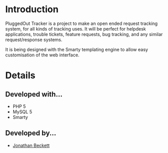 # Introduction #

PluggedOut Tracker is a project to make an open ended request tracking system, for all kinds of tracking uses. It will be perfect for helpdesk applications, trouble tickets, feature requests, bug tracking, and any similar request/response systems.

It is being designed with the Smarty templating engine to allow easy customisation of the web interface.



# Details #

## Developed with... ##

  * PHP 5
  * MySQL 5
  * Smarty


## Developed by... ##

  * [Jonathan Beckett](JonathanBeckett.md)